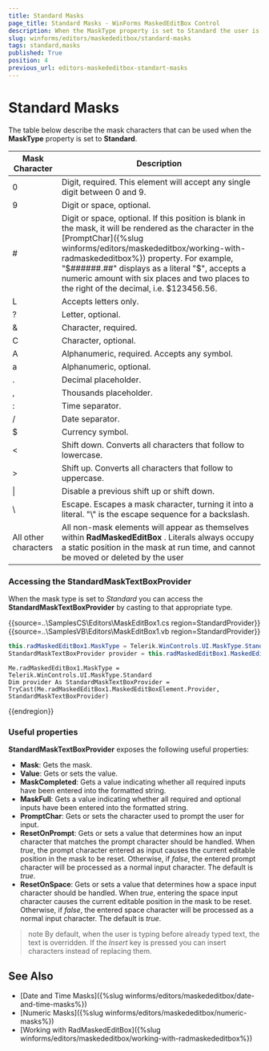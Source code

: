 ```yaml
---
title: Standard Masks
page_title: Standard Masks - WinForms MaskedEditBox Control
description: When the MaskType property is set to Standard the user is allowed to enter digits, letters, special characters.
slug: winforms/editors/maskededitbox/standard-masks
tags: standard,masks
published: True
position: 4
previous_url: editors-maskededitbox-standart-masks
---
```


# Standard Masks

The table below describe the mask characters that can be used when the __MaskType__ property is set to __Standard__.

| __Mask Character__ | __Description__ |
|----|----|
|0|Digit, required. This element will accept any single digit between 0 and 9.|
|9|Digit or space, optional.|
|#|Digit or space, optional. If this position is blank in the mask, it will be rendered as the character in the [PromptChar]({%slug winforms/editors/maskededitbox/working-with-radmaskededitbox%}) property. For example, "$######.##" displays as a literal "$", accepts a numeric amount with six places and two places to the right of the decimal, i.e. $123456.56.|
|L|Accepts letters only.|
|?|Letter, optional.|
|&|Character, required.|
|C|Character, optional.|
|A|Alphanumeric, required. Accepts any symbol.|
|a|Alphanumeric, optional.|
|.|Decimal placeholder.|
|,|Thousands placeholder.|
|:|Time separator.|
|/|Date separator.|
|$|Currency symbol.|
|<|Shift down. Converts all characters that follow to lowercase.|
|>|Shift up. Converts all characters that follow to uppercase.|
| \| |Disable a previous shift up or shift down.|
| \\ |Escape. Escapes a mask character, turning it into a literal. "\\" is the escape sequence for a backslash.|
|All other characters|All non-mask elements will appear as themselves within __RadMaskedEditBox__ . Literals always occupy a static position in the mask at run time, and cannot be moved or deleted by the user|

### Accessing the StandardMaskTextBoxProvider

When the mask type is set to *Standard* you can access the **StandardMaskTextBoxProvider** by casting to that appropriate type.

{{source=..\SamplesCS\Editors\MaskEditBox1.cs region=StandardProvider}} 
{{source=..\SamplesVB\Editors\MaskEditBox1.vb region=StandardProvider}} 

````C#
this.radMaskedEditBox1.MaskType = Telerik.WinControls.UI.MaskType.Standard;
StandardMaskTextBoxProvider provider = this.radMaskedEditBox1.MaskedEditBoxElement.Provider as StandardMaskTextBoxProvider;

````
````VB.NET
Me.radMaskedEditBox1.MaskType = Telerik.WinControls.UI.MaskType.Standard
Dim provider As StandardMaskTextBoxProvider = TryCast(Me.radMaskedEditBox1.MaskedEditBoxElement.Provider, StandardMaskTextBoxProvider)

````

{{endregion}} 

### Useful properties

**StandardMaskTextBoxProvider** exposes the following useful properties: 

* **Mask**: Gets the mask.
* **Value**: Gets or sets the value.
* **MaskCompleted**: Gets a value indicating whether all required inputs have been entered into the formatted string.
* **MaskFull**: Gets a value indicating whether all required and optional inputs have been entered into the formatted string.
* **PromptChar**: Gets or sets the character used to prompt the user for input.
* **ResetOnPrompt**: Gets or sets a value that determines how an input character that matches the prompt character should be handled. When *true*, the prompt character entered as input causes the current editable position in the mask to be reset. Otherwise, if *false*, the entered prompt character will be processed as a normal input character. The default is *true*.
* **ResetOnSpace**: Gets or sets a value that determines how a space input character should be handled. When *true*, entering the space input character causes the current editable position in the mask to be reset. Otherwise, if *false*, the entered space character will be processed as a normal input character. The default is *true*.

>note By default, when the user is typing before already typed text, the text is overridden. If the *Insert* key is pressed you can insert characters instead of replacing them.
>

## See Also

* [Date and Time Masks]({%slug winforms/editors/maskededitbox/date-and-time-masks%})
* [Numeric Masks]({%slug winforms/editors/maskededitbox/numeric-masks%})
* [Working with RadMaskedEditBox]({%slug winforms/editors/maskededitbox/working-with-radmaskededitbox%})
